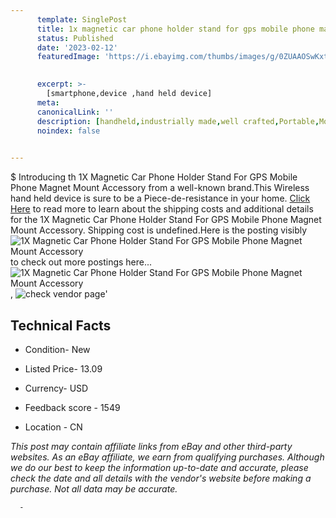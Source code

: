 ```yaml
---
      template: SinglePost
      title: 1x magnetic car phone holder stand for gps mobile phone magnet mount accessory
      status: Published
      date: '2023-02-12'
      featuredImage: 'https://i.ebayimg.com/thumbs/images/g/0ZUAAOSwKxtj40ph/s-l225.jpg'
       

      excerpt: >-
        [smartphone,device ,hand held device]
      meta:
      canonicalLink: ''
      description: [handheld,industrially made,well crafted,Portable,Mobile,Compact,Convenient,Lightweight,Maneuverable,Man-portable,Miniature,Carriable,Hand-held,Light,Holdable,Transportable,Mobile device,Pocket-sized,On-the-go,Wireless,Cordless,Compact size,Convenient size, smartphone,device ,hand held device]
      noindex: false
      

---
```

$
      Introducing th 1X Magnetic Car Phone Holder Stand For GPS Mobile Phone Magnet Mount Accessory from a well-known brand.This Wireless hand held device is sure to be a Piece-de-resistance in your home. [Click Here](https://www.ebay.com/itm/266122618002?fits=Make%3AMercury&hash=item3df624e492%3Ag%3A0ZUAAOSwKxtj40ph&amdata=enc%3AAQAHAAAA8BWUT6wC3ThGD6oV%2FtG9HgqQzw7bJPqSEZVqH7iBnogPooNUIVemTRXjXT2UVcTQnUb1Xbv5CZ2ik%2FygiUizVHs%2FQNZVXqcs%2BQQdcqwYwbMbePOuuiwqq1VzBMM5Bkt6nHggDab8bO3tnIKlqgdB%2BIX0YPuTjPlsGl%2FKYx1SZuXh6orPQFfNDiAKWfJXv04fDugj2eJb5zD%2FXsFIeT7k2oTElWUZ7324GCXqTm1H%2FPFMCdIrbQBsQ60JeUY2eRVIJFSRDWn4YFiDEO0cnWNA5EJCyKlHFGMGcDoZwt5dNSCdN2ksW8sF0APuzOOONPl1MA%3D%3D&mkevt=1&mkcid=1&mkrid=711-53200-19255-0&campid=%253CePNCampaignId%253E&customid=%253CreferenceId%253E&toolid=10049) to read more to learn about the shipping costs and additional details for the 1X Magnetic Car Phone Holder Stand For GPS Mobile Phone Magnet Mount Accessory. Shipping cost is undefined.Here is the posting visibly ![1X Magnetic Car Phone Holder Stand For GPS Mobile Phone Magnet Mount Accessory](https://i.ebayimg.com/thumbs/images/g/0ZUAAOSwKxtj40ph/s-l225.jpg) to check out more postings here... ![1X Magnetic Car Phone Holder Stand For GPS Mobile Phone Magnet Mount Accessory](https://i.ebayimg.com/images/g/0ZUAAOSwKxtj40ph/s-l1200.jpg), ![check vendor page](https://origin-galleryplus.ebayimg.com/ws/web/266122618002_2_0_1/225x225.jpg,https://origin-galleryplus.ebayimg.com/ws/web/266122618002_3_0_1/225x225.jpg,https://origin-galleryplus.ebayimg.com/ws/web/266122618002_4_0_1/225x225.jpg,https://origin-galleryplus.ebayimg.com/ws/web/266122618002_5_0_1/225x225.jpg,https://origin-galleryplus.ebayimg.com/ws/web/266122618002_6_0_1/225x225.jpg,https://origin-galleryplus.ebayimg.com/ws/web/266122618002_7_0_1/225x225.jpg,https://origin-galleryplus.ebayimg.com/ws/web/266122618002_8_0_1/225x225.jpg,https://origin-galleryplus.ebayimg.com/ws/web/266122618002_9_0_1/225x225.jpg,https://origin-galleryplus.ebayimg.com/ws/web/266122618002_10_0_1/225x225.jpg,https://origin-galleryplus.ebayimg.com/ws/web/266122618002_11_0_1/225x225.jpg)'

      

 ## Technical Facts 



     
      

 - Condition- New 


      

 - Listed Price- 13.09 


      

 - Currency- USD 


      

 - Feedback score - 1549 


      

 - Location - CN 


      
      

 *_This post may contain affiliate links from eBay and other third-party websites. As an eBay affiliate, we earn from qualifying purchases. Although we do our best to keep the information up-to-date and accurate, please check the date and all details with the vendor's website before making a purchase. Not all data may be accurate._*




      -

